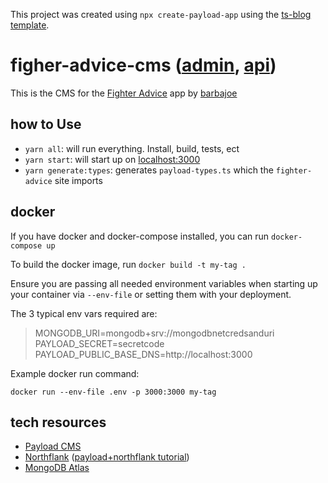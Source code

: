 This project was created using `npx create-payload-app` using the [ts-blog template](https://payloadcms.com/docs/getting-started/installation).

# figher-advice-cms ([admin](https://cms-fighter-advice.barbajoe.tech/admin/), [api](https://cms-fighter-advice.barbajoe.tech/api/))

This is the CMS for the [Fighter Advice](https://github.com/Barbacoa08/fighter-advice) app by [barbajoe](https://rxresu.me/barbajoe/joseph-sebast-2023)

## how to Use

- `yarn all`: will run everything. Install, build, tests, ect
- `yarn start`: will start up on [localhost:3000](http://localhost:3000)
- `yarn generate:types`: generates `payload-types.ts` which the `fighter-advice` site imports

## docker

If you have docker and docker-compose installed, you can run `docker-compose up`

To build the docker image, run `docker build -t my-tag .`

Ensure you are passing all needed environment variables when starting up your container via `--env-file` or setting them with your deployment.

The 3 typical env vars required are:

> MONGODB_URI=mongodb+srv://mongodbnetcredsanduri
> PAYLOAD_SECRET=secretcode
> PAYLOAD_PUBLIC_BASE_DNS=http://localhost:3000

Example docker run command:

`docker run --env-file .env -p 3000:3000 my-tag`

## tech resources

- [Payload CMS](https://payloadcms.com/docs/getting-started/what-is-payload)
- [Northflank](https://app.northflank.com/) ([payload+northflank tutorial](https://northflank.com/guides/deploying-payload-cms))
- [MongoDB Atlas](https://www.mongodb.com/cloud)

